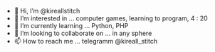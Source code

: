 - 👋 Hi, I’m @kireallstitch
- 👀 I’m interested in ... computer games, learning to program, 4 : 20 
- 🌱 I’m currently learning ... Python, PHP
- 💞️ I’m looking to collaborate on ... in any sphere
- 📫 How to reach me ... telegramm @kireall_stitch
